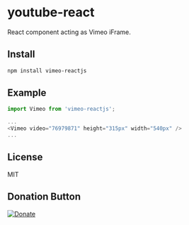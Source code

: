 # youtube-react
React component acting as Vimeo iFrame.

## Install

```bash
npm install vimeo-reactjs
```

## Example

```javascript
import Vimeo from 'vimeo-reactjs';

...
<Vimeo video="76979871" height="315px" width="540px" />
...

```

## License

MIT

## Donation Button

[![Donate](https://img.shields.io/badge/Donate-PayPal-green.svg)](https://www.paypal.com/cgi-bin/webscr?cmd=_s-xclick&hosted_button_id=YYZQ6ZRZ3EW5C)
